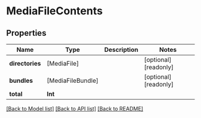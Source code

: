 # MediaFileContents

## Properties

Name | Type | Description | Notes
------------ | ------------- | ------------- | -------------
**directories** | [MediaFile] |  | [optional] [readonly] 
**bundles** | [MediaFileBundle] |  | [optional] [readonly] 
**total** | **Int** |  | 

[[Back to Model list]](../README.md#documentation-for-models) [[Back to API list]](../README.md#documentation-for-api-endpoints) [[Back to README]](../README.md)


